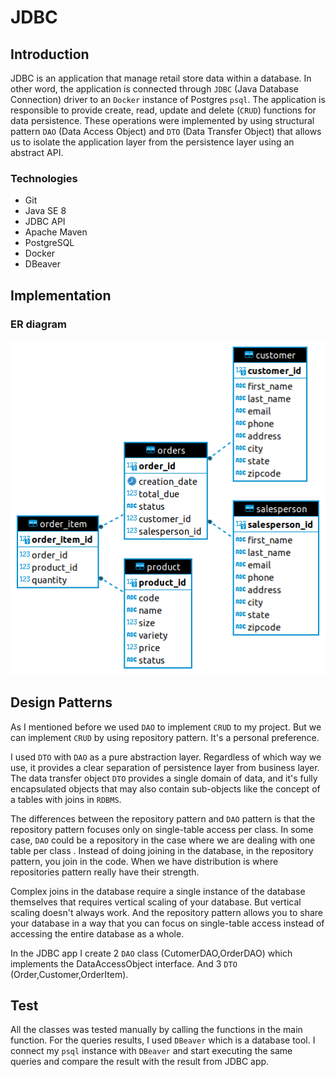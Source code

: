 # JDBC

## Introduction
JDBC is an application that manage retail store data within a database. In other word, the application is connected through `JDBC` (Java Database Connection) driver to an `Docker` instance of Postgres `psql`. The application is responsible to provide create, read, update and delete (`CRUD`) functions for data persistence. These operations were implemented by using structural pattern `DAO` (Data Access Object) and `DTO` (Data Transfer Object) that allows us to isolate the application layer from the persistence layer using an abstract API.

### Technologies
* Git 
* Java SE 8 
* JDBC API 
* Apache Maven 
* PostgreSQL
* Docker
* DBeaver

## Implementation
### ER diagram
![This is an image](assests/ER_diagram.png)

## Design Patterns
As I mentioned before we used `DAO` to implement `CRUD` to my project.
But we can implement `CRUD` by using repository pattern. It's a personal preference.

I used `DTO` with `DAO` as a pure abstraction layer. Regardless of which way we use, it provides a clear separation of persistence layer from business layer. 
The data transfer object `DTO` provides a single domain of data, and it's fully encapsulated objects that may also contain sub-objects like the concept of a tables with joins in `RDBMS`.

The differences between the repository pattern and `DAO` pattern is that the repository pattern focuses only on single-table access per class.
In some case, `DAO` could be a repository in the case where we are dealing with one table per class .
Instead of doing joining in the database, in the repository pattern, you join in the code. 
When we have distribution is where repositories pattern really have their strength. 

Complex joins in the database require a single instance of the database themselves that requires vertical scaling of your database.
But vertical scaling doesn't always work. And the repository pattern allows you to share your database in a way that you can focus on single-table access instead of accessing the entire database as a whole.

In the JDBC app I create 2 `DAO` class (CutomerDAO,OrderDAO) which implements the DataAccessObject interface. And 3 `DTO` (Order,Customer,OrderItem).

## Test
All the classes was tested manually by calling the functions in the main function.
For the queries results, I used `DBeaver` which is a database tool. I connect my `psql` instance with `DBeaver` and start executing the same queries and compare the result with the result from JDBC app.